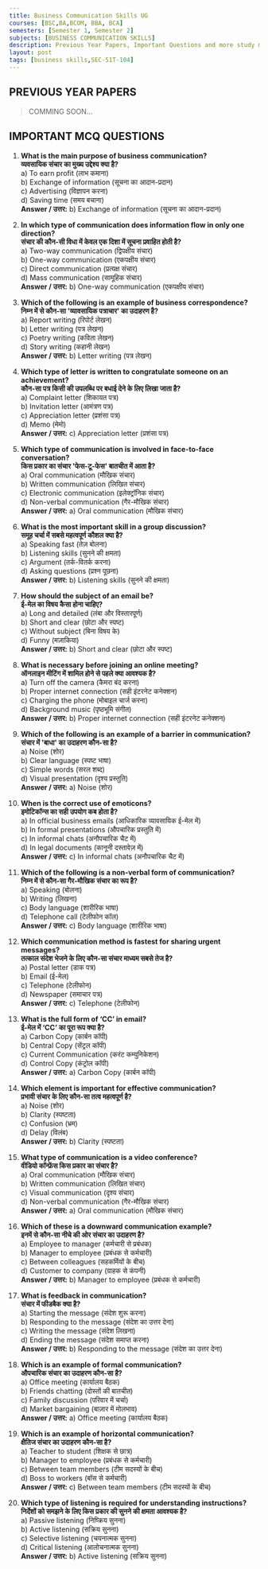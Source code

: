 ```yaml
---
title: Business Communication Skills UG
courses: [BSC,BA,BCOM, BBA, BCA]
semesters: [Semester 1, Semester 2]
subjects: [BUSINESS COMMUNICATION SKILLS]
description: Previous Year Papers, Important Questions and more study materials
layout: post
tags: [business skills,SEC-51T-104]
---
```


## PREVIOUS YEAR PAPERS 
> COMMING SOON...

## IMPORTANT MCQ QUESTIONS

1. **What is the main purpose of business communication?**  
   **व्यवसायिक संचार का मुख्य उद्देश्य क्या है?**  
   a) To earn profit (लाभ कमाना)  
   b) Exchange of information (सूचना का आदान-प्रदान)  
   c) Advertising (विज्ञापन करना)  
   d) Saving time (समय बचाना)  
   **Answer / उत्तर:** b) Exchange of information (सूचना का आदान-प्रदान)

2. **In which type of communication does information flow in only one direction?**  
   **संचार की कौन-सी विधा में केवल एक दिशा में सूचना प्रवाहित होती है?**  
   a) Two-way communication (द्विपक्षीय संचार)  
   b) One-way communication (एकपक्षीय संचार)  
   c) Direct communication (प्रत्यक्ष संचार)  
   d) Mass communication (सामूहिक संचार)  
   **Answer / उत्तर:** b) One-way communication (एकपक्षीय संचार)

3. **Which of the following is an example of business correspondence?**  
   **निम्न में से कौन-सा 'व्यावसायिक पत्राचार' का उदाहरण है?**  
   a) Report writing (रिपोर्ट लेखन)  
   b) Letter writing (पत्र लेखन)  
   c) Poetry writing (कविता लेखन)  
   d) Story writing (कहानी लेखन)  
   **Answer / उत्तर:** b) Letter writing (पत्र लेखन)

4. **Which type of letter is written to congratulate someone on an achievement?**  
   **कौन-सा पत्र किसी की उपलब्धि पर बधाई देने के लिए लिखा जाता है?**  
   a) Complaint letter (शिकायत पत्र)  
   b) Invitation letter (आमंत्रण पत्र)  
   c) Appreciation letter (प्रशंसा पत्र)  
   d) Memo (मेमो)  
   **Answer / उत्तर:** c) Appreciation letter (प्रशंसा पत्र)

5. **Which type of communication is involved in face-to-face conversation?**  
   **किस प्रकार का संचार 'फेस-टू-फेस' बातचीत में आता है?**  
   a) Oral communication (मौखिक संचार)  
   b) Written communication (लिखित संचार)  
   c) Electronic communication (इलेक्ट्रॉनिक संचार)  
   d) Non-verbal communication (गैर-मौखिक संचार)  
   **Answer / उत्तर:** a) Oral communication (मौखिक संचार)

6. **What is the most important skill in a group discussion?**  
   **समूह चर्चा में सबसे महत्वपूर्ण कौशल क्या है?**  
   a) Speaking fast (तेज़ बोलना)  
   b) Listening skills (सुनने की क्षमता)  
   c) Argument (तर्क-वितर्क करना)  
   d) Asking questions (प्रश्न पूछना)  
   **Answer / उत्तर:** b) Listening skills (सुनने की क्षमता)

7. **How should the subject of an email be?**  
   **ई-मेल का विषय कैसा होना चाहिए?**  
   a) Long and detailed (लंबा और विस्तारपूर्ण)  
   b) Short and clear (छोटा और स्पष्ट)  
   c) Without subject (बिना विषय के)  
   d) Funny (मज़ाकिया)  
   **Answer / उत्तर:** b) Short and clear (छोटा और स्पष्ट)

8. **What is necessary before joining an online meeting?**  
   **ऑनलाइन मीटिंग में शामिल होने से पहले क्या आवश्यक है?**  
   a) Turn off the camera (कैमरा बंद करना)  
   b) Proper internet connection (सही इंटरनेट कनेक्शन)  
   c) Charging the phone (मोबाइल चार्ज करना)  
   d) Background music (पृष्ठभूमि संगीत)  
   **Answer / उत्तर:** b) Proper internet connection (सही इंटरनेट कनेक्शन)

9. **Which of the following is an example of a barrier in communication?**  
   **संचार में 'बाधा' का उदाहरण कौन-सा है?**  
   a) Noise (शोर)  
   b) Clear language (स्पष्ट भाषा)  
   c) Simple words (सरल शब्द)  
   d) Visual presentation (दृश्य प्रस्तुति)  
   **Answer / उत्तर:** a) Noise (शोर)

10. **When is the correct use of emoticons?**  
    **इमोटिकॉन्स का सही उपयोग कब होता है?**  
    a) In official business emails (आधिकारिक व्यावसायिक ई-मेल में)  
    b) In formal presentations (औपचारिक प्रस्तुति में)  
    c) In informal chats (अनौपचारिक चैट में)  
    d) In legal documents (कानूनी दस्तावेज़ में)  
    **Answer / उत्तर:** c) In informal chats (अनौपचारिक चैट में)

11. **Which of the following is a non-verbal form of communication?**  
    **निम्न में से कौन-सा गैर-मौखिक संचार का रूप है?**  
    a) Speaking (बोलना)  
    b) Writing (लिखना)  
    c) Body language (शारीरिक भाषा)  
    d) Telephone call (टेलीफोन कॉल)  
    **Answer / उत्तर:** c) Body language (शारीरिक भाषा)

12. **Which communication method is fastest for sharing urgent messages?**  
    **तत्काल संदेश भेजने के लिए कौन-सा संचार माध्यम सबसे तेज है?**  
    a) Postal letter (डाक पत्र)  
    b) Email (ई-मेल)  
    c) Telephone (टेलीफोन)  
    d) Newspaper (समाचार पत्र)  
    **Answer / उत्तर:** c) Telephone (टेलीफोन)

13. **What is the full form of ‘CC’ in email?**  
    **ई-मेल में ‘CC’ का पूरा रूप क्या है?**  
    a) Carbon Copy (कार्बन कॉपी)  
    b) Central Copy (सेंट्रल कॉपी)  
    c) Current Communication (करंट कम्युनिकेशन)  
    d) Control Copy (कंट्रोल कॉपी)  
    **Answer / उत्तर:** a) Carbon Copy (कार्बन कॉपी)

14. **Which element is important for effective communication?**  
    **प्रभावी संचार के लिए कौन-सा तत्व महत्वपूर्ण है?**  
    a) Noise (शोर)  
    b) Clarity (स्पष्टता)  
    c) Confusion (भ्रम)  
    d) Delay (विलंब)  
    **Answer / उत्तर:** b) Clarity (स्पष्टता)

15. **What type of communication is a video conference?**  
    **वीडियो कॉन्फ्रेंस किस प्रकार का संचार है?**  
    a) Oral communication (मौखिक संचार)  
    b) Written communication (लिखित संचार)  
    c) Visual communication (दृश्य संचार)  
    d) Non-verbal communication (गैर-मौखिक संचार)  
    **Answer / उत्तर:** a) Oral communication (मौखिक संचार)

16. **Which of these is a downward communication example?**  
    **इनमें से कौन-सा नीचे की ओर संचार का उदाहरण है?**  
    a) Employee to manager (कर्मचारी से प्रबंधक)  
    b) Manager to employee (प्रबंधक से कर्मचारी)  
    c) Between colleagues (सहकर्मियों के बीच)  
    d) Customer to company (ग्राहक से कंपनी)  
    **Answer / उत्तर:** b) Manager to employee (प्रबंधक से कर्मचारी)

17. **What is feedback in communication?**  
    **संचार में फीडबैक क्या है?**  
    a) Starting the message (संदेश शुरू करना)  
    b) Responding to the message (संदेश का उत्तर देना)  
    c) Writing the message (संदेश लिखना)  
    d) Ending the message (संदेश समाप्त करना)  
    **Answer / उत्तर:** b) Responding to the message (संदेश का उत्तर देना)

18. **Which is an example of formal communication?**  
    **औपचारिक संचार का उदाहरण कौन-सा है?**  
    a) Office meeting (कार्यालय बैठक)  
    b) Friends chatting (दोस्तों की बातचीत)  
    c) Family discussion (परिवार में चर्चा)  
    d) Market bargaining (बाज़ार में मोलभाव)  
    **Answer / उत्तर:** a) Office meeting (कार्यालय बैठक)

19. **Which is an example of horizontal communication?**  
    **क्षैतिज संचार का उदाहरण कौन-सा है?**  
    a) Teacher to student (शिक्षक से छात्र)  
    b) Manager to employee (प्रबंधक से कर्मचारी)  
    c) Between team members (टीम सदस्यों के बीच)  
    d) Boss to workers (बॉस से कर्मचारी)  
    **Answer / उत्तर:** c) Between team members (टीम सदस्यों के बीच)

20. **Which type of listening is required for understanding instructions?**  
    **निर्देशों को समझने के लिए किस प्रकार की सुनने की क्षमता आवश्यक है?**  
    a) Passive listening (निष्क्रिय सुनना)  
    b) Active listening (सक्रिय सुनना)  
    c) Selective listening (चयनात्मक सुनना)  
    d) Critical listening (आलोचनात्मक सुनना)  
    **Answer / उत्तर:** b) Active listening (सक्रिय सुनना)
